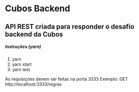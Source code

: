 # Cubos Backend

## API REST criada para responder o desafio backend da Cubos

##### Instruções (yarn)

<ol>
<li>yarn</li>
<li>yarn  start</li>
<li>yarn test</li>
</ol>

As requisições devem ser feitas na porta 3333
Exemplo: GET http://localhost:3333/regras
